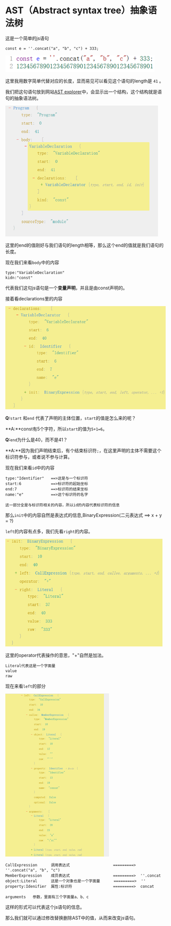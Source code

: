 # AST（Abstract syntax tree）抽象语法树		



这是一个简单的js语句

```
const e = ''.concat("a", "b", "c") + 333;
```

![image-20241224180611355](img\image-20241224180611355.png)

这里我用数字简单代替对应的长度，显而易见可以看见这个语句的length是  `41`  。

我们把这句语句放到网站[AST explorer](https://astexplorer.net/)中，会显示出一个结构，这个结构就是语句的抽象语法树。

<img src="img\image-20241224181202381.png" alt="image-20241224181202381" style="zoom: 67%;" />

这里的end的值刚好与我们语句的length相等，那么这个end的值就是我们语句的长度。

现在我们来看`body`中的内容

```
type:"VariableDeclaration"
kidn:"const"
```

代表我们这句js语句是一个**变量声明**，并且是由const声明的。

接着看declarations里的内容

<img src="img\image-20241224181857251.png" alt="image-20241224181857251" style="zoom:67%;" />

**Q:**`start` 和`end` 代表了声明的主体位置，`start`的值是怎么来的呢？

**A:**const有5个字符，所以`start`的值为`5+1=6`。

**Q:**`end`为什么是40，而不是41？

**A:**因为我们声明结束后，有个结束标识符`;`，在这里声明的主体不需要这个标识符参与，或者说不参与计算。



现在我们来看`id`中的内容

```
type:"Identifier"	==>这是与一个标识符
start:6				==>标识符的起始坐标
end:7				==>标识符的结束坐标
name:"e"			==>这个标识符的名字

这一部分全是与标识符相关的内容，所以id的内容代表标识符的信息
```

那么`init`中的内容自然是表达式的信息,BinaryExpression(二元表达式	==>	x + y = ?)

`left`的内容有点多，我们先看`right`的内容。

<img src="img\image-20241224183818325.png" alt="image-20241224183818325" style="zoom:67%;" />

这里的operator代表操作的意思，"+"自然是加法。

```
Literal代表这是一个字面量
value
raw
```

现在来看`left`的部分

<img src="img\image-20241224184344627.png" alt="image-20241224184344627" style="zoom: 50%;" />

```  
CallExpression    	调用表达式 	 				=========>	''.concat("a", "b", "c")
MemberExpression  	成员表达式       			=========>	''.concat 
object:Literal	  	这是一个对象也是一个字面量	   =========>  ''
property:Idenifier	属性:标识符					=========>  concat

arguments	参数，里面有三个字面量a、b、c
```

这样的形式可以代表这个js语句的信息。

那么我们就可以通过修改替换删除AST中的值，从而来改变js语句。

